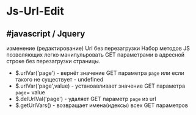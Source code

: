 # Js-Url-Edit 
#javascript / Jquery
-
изменение (редактирование) Url без перезагрузки 
Набор методов JS позволяющих легко манипульровать GET параметрами в адресной строке без перезагрузки страницы.

- $.urlVar('page')        - вернёт значение GET параметра `page` или если такого не существует - undefined
- $.urlVar('page',value)  - устаноавливает значение GET параметра `page`= value
- $.delUrlVal('page')     - удаляет GET параметр `page` из url
- $.getUrlVars()          - возвращает имена(идексы) всех GET параметров
